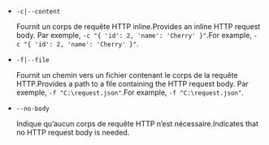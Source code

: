 * `-c|--content`

  <span data-ttu-id="ced8a-101">Fournit un corps de requête HTTP inline.</span><span class="sxs-lookup"><span data-stu-id="ced8a-101">Provides an inline HTTP request body.</span></span> <span data-ttu-id="ced8a-102">Par exemple, `-c "{ 'id': 2, 'name': 'Cherry' }"`.</span><span class="sxs-lookup"><span data-stu-id="ced8a-102">For example, `-c "{ 'id': 2, 'name': 'Cherry' }"`.</span></span>

* `-f|--file`

  <span data-ttu-id="ced8a-103">Fournit un chemin vers un fichier contenant le corps de la requête HTTP.</span><span class="sxs-lookup"><span data-stu-id="ced8a-103">Provides a path to a file containing the HTTP request body.</span></span> <span data-ttu-id="ced8a-104">Par exemple, `-f "C:\request.json"`.</span><span class="sxs-lookup"><span data-stu-id="ced8a-104">For example, `-f "C:\request.json"`.</span></span>

* `--no-body`

  <span data-ttu-id="ced8a-105">Indique qu’aucun corps de requête HTTP n’est nécessaire.</span><span class="sxs-lookup"><span data-stu-id="ced8a-105">Indicates that no HTTP request body is needed.</span></span>
